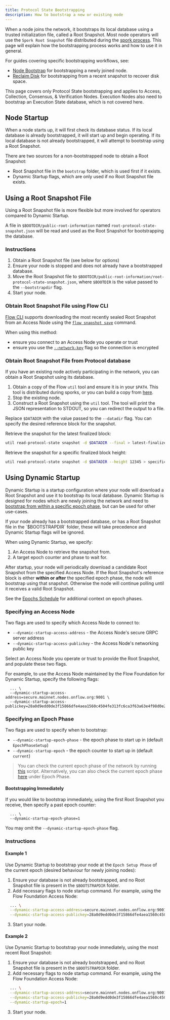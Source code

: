 ```yaml
---
title: Protocol State Bootstrapping
description: How to bootstrap a new or existing node
---
```


When a node joins the network, it bootstraps its local database using a trusted initialization file, called a Root Snapshot.
Most node operators will use the `Spork Root Snapshot` file distributed during the [spork process](./spork.md).
This page will explain how the bootstrapping process works and how to use it in general.

For guides covering specific bootstrapping workflows, see:
- [Node Bootstrap](./node-bootstrap.md) for bootstrapping a newly joined node.
- [Reclaim Disk](./reclaim-disk.md) for bootstrapping from a recent snapshot to recover disk space.

<Callout type="info">
   This page covers only Protocol State bootstrapping and applies to Access, Collection, Consensus, & Verification Nodes.
   Execution Nodes also need to bootstrap an Execution State database, which is not covered here.
</Callout>

## Node Startup

When a node starts up, it will first check its database status. 
If its local database is already bootstrapped, it will start up and begin operating.
If its local database is not already bootstrapped, it will attempt to bootstrap using a Root Snapshot.

There are two sources for a non-bootstrapped node to obtain a Root Snapshot:
- Root Snapshot file in the `bootstrap` folder, which is used first if it exists.
- Dynamic Startup flags, which are only used if no Root Snapshot file exists.

## Using a Root Snapshot File

Using a Root Snapshot file is more flexible but more involved for operators compared to Dynamic Startup.

A file in `$BOOTDIR/public-root-information` named `root-protocol-state-snapshot.json` will be read and used as the Root Snapshot for bootstrapping the database.

### Instructions

1. Obtain a Root Snapshot file (see below for options)
2. Ensure your node is stopped and does not already have a bootstrapped database.
3. Move the Root Snapshot file to `$BOOTDIR/public-root-information/root-protocol-state-snapshot.json`, where `$BOOTDIR` is the value passed to the `--bootstrapdir` flag.
4. Start your node. 

### Obtain Root Snapshot File using Flow CLI

[Flow CLI](../../../tools/flow-cli/index.md) supports downloading the most recently sealed Root Snapshot from an Access Node using the [`flow snapshot save`](../../../tools/flow-cli/utils/snapshot-save.md) command.

When using this method: 
- ensure you connect to an Access Node you operate or trust
- ensure you use the [`--network-key`](../../../tools/flow-cli/utils/snapshot-save#network-key) flag so the connection is encrypted

### Obtain Root Snapshot File from Protocol database

If you have an existing node actively participating in the network, you can obtain a Root Snapshot using its database.

1. Obtain a copy of the Flow `util` tool and ensure it is in your `$PATH`. This tool is distributed during sporks, or you can build a copy from [here](https://github.com/onflow/flow-go/tree/master/cmd/util).
2. Stop the existing node.
3. Construct a Root Snapshot using the `util` tool. The tool will print the JSON representation to STDOUT, so you can redirect the output to a file.

Replace `$DATADIR` with the value passed to the `--datadir` flag. You can specify the desired reference block for the snapshot.

Retrieve the snapshot for the latest finalized block:
```sh
util read-protocol-state snapshot -d $DATADIR --final > latest-finalized-snapshot.json
```

Retrieve the snapshot for a specific finalized block height:
```sh
util read-protocol-state snapshot -d $DATADIR --height 12345 > specific-height-snapshot.json
```

## Using Dynamic Startup

Dynamic Startup is a startup configuration where your node will download a Root Snapshot and use it to bootstrap its local database.
Dynamic Startup is designed for nodes which are newly joining the network and need to [bootstrap from within a specific epoch phase](./node-bootstrap#timing), but can be used for other use-cases.

<Callout type="info">
   If your node already has a bootstrapped database, or has a Root Snapshot file in the `$BOOTSTRAPDIR` folder,
   these will take precedence and Dynamic Startup flags will be ignored.
</Callout>

When using Dynamic Startup, we specify:
1. An Access Node to retrieve the snapshot from.
2. A target epoch counter and phase to wait for.

After startup, your node will periodically download a candidate Root Snapshot from the specified Access Node. 
If the Root Snapshot's reference block is either **within or after** the specified epoch phase, the node will bootstrap using that snapshot.
Otherwise the node will continue polling until it receives a valid Root Snapshot.

See the [Epochs Schedule](./../../staking/03-schedule.md) for additional context on epoch phases.

### Specifying an Access Node

Two flags are used to specify which Access Node to connect to:
- `--dynamic-startup-access-address` - the Access Node's secure GRPC server address
- `--dynamic-startup-access-publickey` - the Access Node's networking public key

Select an Access Node you operate or trust to provide the Root Snapshot, and populate these two flags.

For example, to use the Access Node maintained by the Flow Foundation for Dynamic Startup, specify the following flags:
```shell ExampleDynamicStartupFlags
  ... \
  --dynamic-startup-access-address=secure.mainnet.nodes.onflow.org:9001 \
  --dynamic-startup-access-publickey=28a0d9edd0de3f15866dfe4aea1560c4504fe313fc6ca3f63a63e4f98d0e295144692a58ebe7f7894349198613f65b2d960abf99ec2625e247b1c78ba5bf2eae
```

### Specifying an Epoch Phase

Two flags are used to specify when to bootstrap:
- `--dynamic-startup-epoch-phase` - the epoch phase to start up in (default `EpochPhaseSetup`)
- `--dynamic-startup-epoch` - the epoch counter to start up in (default `current`)

> You can check the current epoch phase of the network by running [this](https://github.com/onflow/flow-core-contracts/blob/master/transactions/epoch/scripts/get_epoch_phase.cdc) script. Alternatively, you can also check the current epoch phase [here](https://app.metrika.co/flow/dashboard/network-overview) under Epoch Phase.

#### Bootstrapping Immediately

If you would like to bootstrap immediately, using the first Root Snapshot you receive, then specify a past epoch counter:
```shell ExampleDynamicStartupFlags
  ... \
  --dynamic-startup-epoch-phase=1
```
You may omit the `--dynamic-startup-epoch-phase` flag.

### Instructions

#### Example 1
Use Dynamic Startup to bootstrap your node at the `Epoch Setup Phase` of the current epoch (desired behaviour for newly joining nodes):
1. Ensure your database is not already bootstrapped, and no Root Snapshot file is present in the `$BOOTSTRAPDIR` folder.
2. Add necessary flags to node startup command.
For example, using the Flow Foundation Access Node:
```sh
  ... \
  --dynamic-startup-access-address=secure.mainnet.nodes.onflow.org:9001 \
  --dynamic-startup-access-publickey=28a0d9edd0de3f15866dfe4aea1560c4504fe313fc6ca3f63a63e4f98d0e295144692a58ebe7f7894349198613f65b2d960abf99ec2625e247b1c78ba5bf2eae
```
3. Start your node.

#### Example 2
Use Dynamic Startup to bootstrap your node immediately, using the most recent Root Snapshot:
1. Ensure your database is not already bootstrapped, and no Root Snapshot file is present in the `$BOOTSTRAPDIR` folder.
2. Add necessary flags to node startup command.
For example, using the Flow Foundation Access Node:
```sh
  ... \
  --dynamic-startup-access-address=secure.mainnet.nodes.onflow.org:9001 \
  --dynamic-startup-access-publickey=28a0d9edd0de3f15866dfe4aea1560c4504fe313fc6ca3f63a63e4f98d0e295144692a58ebe7f7894349198613f65b2d960abf99ec2625e247b1c78ba5bf2eae \
  --dynamic-startup-epoch=1
```
3. Start your node.
